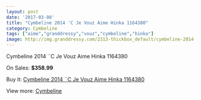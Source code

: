 ```yaml
---
layout: post
date: '2017-03-08'
title: "Cymbeline 2014 ¨C Je Vouz Aime Hinka 1164380"
category: Cymbeline
tags: ["aime","granddressy","vouz","cymbeline","hinka"]
image: http://img.granddressy.com/2313-thickbox_default/cymbeline-2014-c-je-vouz-aime-hinka-1164380.jpg
---
```

Cymbeline 2014 ¨C Je Vouz Aime Hinka 1164380

On Sales: **$358.99**
<a href="https://www.granddressy.com/en/cymbeline/1892-cymbeline-2014-c-je-vouz-aime-hinka-1164380.html"><amp-img layout="responsive" width="600" height="600" src="//img.granddressy.com/2313-thickbox_default/cymbeline-2014-c-je-vouz-aime-hinka-1164380.jpg" alt="Cymbeline 2014 ¨C Je Vouz Aime Hinka 1164380 0" /></a>

Buy it: [Cymbeline 2014 ¨C Je Vouz Aime Hinka 1164380](https://www.granddressy.com/en/cymbeline/1892-cymbeline-2014-c-je-vouz-aime-hinka-1164380.html "Cymbeline 2014 ¨C Je Vouz Aime Hinka 1164380")

View more: [Cymbeline](https://www.granddressy.com/en/71-cymbeline "Cymbeline")